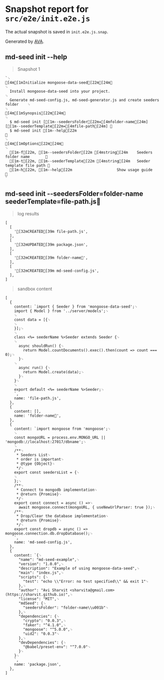 # Snapshot report for `src/e2e/init.e2e.js`

The actual snapshot is saved in `init.e2e.js.snap`.

Generated by [AVA](https://ava.li).

## md-seed init --help

> Snapshot 1

    `␊
    [4m[1mInitialize mongoose-data-seed[22m[24m␊
    ␊
      Install mongoose-data-seed into your project.                                 ␊
      Generate md-seed-config.js, md-seed-generator.js and create seeders folder    ␊
    ␊
    [4m[1mSynopsis[22m[24m␊
    ␊
      $ md-seed init [[1m--seedersFolder[22m=[4mfolder-name[24m] [[1m--seederTemplate[22m=[4mfile-path[24m] ␊
      $ md-seed init [1m--help[22m                                                     ␊
    ␊
    [4m[1mOptions[22m[24m␊
    ␊
      [1m-f[22m, [1m--seedersFolder[22m [4mstring[24m    Seeders folder name       ␊
      [1m-t[22m, [1m--seederTemplate[22m [4mstring[24m   Seeder template file path ␊
      [1m-h[22m, [1m--help[22m                    Show usage guide          ␊
    `

## md-seed init --seedersFolder=folder-name seederTemplate=file-path.js

> log results

    [
      [
        '[32mCREATED[39m file-path.js',
      ],
      [
        '[32mUPDATED[39m package.json',
      ],
      [
        '[32mCREATED[39m folder-name',
      ],
      [
        '[32mCREATED[39m md-seed-config.js',
      ],
    ]

> sandbox content

    [
      {
        content: `import { Seeder } from 'mongoose-data-seed';␊
        import { Model } from '../server/models';␊
        ␊
        const data = [{␊
        ␊
        }];␊
        ␊
        class <%= seederName %>Seeder extends Seeder {␊
        ␊
          async shouldRun() {␊
            return Model.countDocuments().exec().then(count => count === 0);␊
          }␊
        ␊
          async run() {␊
            return Model.create(data);␊
          }␊
        }␊
        ␊
        export default <%= seederName %>Seeder;␊
        `,
        name: 'file-path.js',
      },
      {
        content: [],
        name: 'folder-name',
      },
      {
        content: `import mongoose from 'mongoose';␊
        ␊
        const mongoURL = process.env.MONGO_URL || 'mongodb://localhost:27017/dbname';␊
        ␊
        /**␊
         * Seeders List␊
         * order is important␊
         * @type {Object}␊
         */␊
        export const seedersList = {␊
        ␊
        };␊
        /**␊
         * Connect to mongodb implementation␊
         * @return {Promise}␊
         */␊
        export const connect = async () =>␊
          await mongoose.connect(mongoURL, { useNewUrlParser: true });␊
        /**␊
         * Drop/Clear the database implementation␊
         * @return {Promise}␊
         */␊
        export const dropdb = async () => mongoose.connection.db.dropDatabase();␊
        `,
        name: 'md-seed-config.js',
      },
      {
        content: `{␊
          "name": "md-seed-example",␊
          "version": "1.0.0",␊
          "description": "Example of using mongoose-data-seed",␊
          "main": "index.js",␊
          "scripts": {␊
            "test": "echo \\"Error: no test specified\\" && exit 1"␊
          },␊
          "author": "Avi Sharvit <sharvita@gmail.com> (https://sharvit.github.io)",␊
          "license": "MIT",␊
          "mdSeed": {␊
            "seedersFolder": "folder-name\\u001b"␊
          },␊
          "dependencies": {␊
            "crypto": "0.0.3",␊
            "faker": "^4.1.0",␊
            "mongoose": "^5.0.0",␊
            "uid2": "0.0.3"␊
          },␊
          "devDependencies": {␊
            "@babel/preset-env": "^7.0.0"␊
          }␊
        }␊
        `,
        name: 'package.json',
      },
    ]
